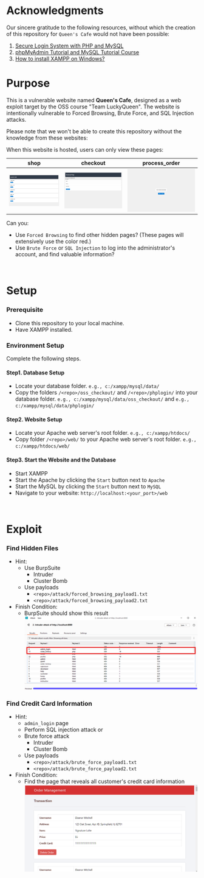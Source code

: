 # Acknowledgments
Our sincere gratitude to the following resources, without which the creation of this repository for `Queen's Cafe` would not have been possible:
1. [Secure Login System with PHP and MySQL](https://codeshack.io/secure-login-system-php-mysql/)
2. [phpMyAdmin Tutorial and MySQL Tutorial Course](https://www.youtube.com/watch?v=j1WVRtcauqw&list=PLk-EmIiBIYGF8WCitdIVq7dvvacqY0rdl&index=4&ab_channel=NickFrostbutter)
3. [How to install XAMPP on Windows?](https://www.geeksforgeeks.org/how-to-install-xampp-on-windows/)

# Purpose
This is a vulnerable website named **Queen's Cafe**, designed as a web exploit target by the OSS course "Team LuckyQueen". The website is intentionally vulnerable to Forced Browsing, Brute Force, and SQL Injection attacks.

Please note that we won't be able to create this repository without the knowledge from these websites:

When this website is hosted, users can only view these pages:

| shop | checkout | process_order |
| --- | --- | --- |
| <img src="github_src/shop.png" alt="shop" style="he.g.,t:250; width:530px;"> | <img src="github_src/checkout.png" alt="shop" style="he.g.,t:250; width:510px;"> | <img src="github_src/process_order.png" alt="shop" style="he.g.,t:250; width:500px;">|

Can you:
- Use `Forced Browsing` to find other hidden pages? (These pages will extensively use the color red.)
- Use `Brute Force` or `SQL Injection` to log into the administrator's account, and find valuable information?

</br>
  
# Setup

### Prerequisite
- Clone this repository to your local machine.
- Have XAMPP installed.

### Environment Setup
Complete the following steps.

#### Step1. Database Setup
- Locate your database folder. `e.g., c:/xampp/mysql/data/` 
- Copy the folders `/<repo>/oss_checkout/` and `/<repo>/phplogin/` into your database folder. `e.g., c:/xampp/mysql/data/oss_checkout/` and `e.g., c:/xampp/mysql/data/phplogin/`

#### Step2. Website Setup
- Locate your Apache web server's root folder. `e.g., c:/xampp/htdocs/`
- Copy folder `/<repo>/web/` to your Apache web server's root folder. `e.g., c:/xampp/htdocs/web/`

#### Step3. Start the Website and the Database
- Start XAMPP
- Start the Apache by clicking the `Start` button next to `Apache`
- Start the MySQL by clicking the `Start` button next to `MySQL`
- Navigate to your website: `http://localhost:<your_port>/web`

</br>

# Exploit
### Find Hidden Files
- Hint:
  - Use BurpSuite
    - Intruder
    - Cluster Bomb
  - Use payloads
	- `<repo>/attack/forced_browsing_payload1.txt`
	- `<repo>/attack/forced_browsing_payload2.txt`
- Finish Condition:
  - BurpSuite should show this result   
    <img src="github_src/forced_browsing.png" alt="shop" style="he.g.,t:250; width:530px;"> 

### Find Credit Card Information
- Hint:
  - `admin_login` page
  - Perform SQL injection attack or
  - Brute force attack
    - Intruder
    - Cluster Bomb
  - Use payloads
    - `<repo>/attack/brute_force_payload1.txt`
    - `<repo>/attack/brute_force_payload2.txt`
- Finish Condition:
  - Find the page that reveals all customer's credit card information   
    <img src="github_src/admin_order_management.png" alt="shop" style="he.g.,t:250; width:530px;"> 